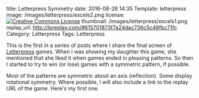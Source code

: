 title: Letterpress Symmetry
date: 2016-08-28 14:35
Template: letterpress
image: /images/letterpress/excels2.png
license: <a rel="license" href="http://creativecommons.org/licenses/by-nc-nd/3.0/deed.en_US"><img alt="Creative Commons License" style="border-width:0" src="http://i.creativecommons.org/l/by-nc-nd/3.0/88x31.png" /></a>
thumbnail: /images/letterpress/excels1.png
replay_url: http://lpreplay.com/#615701873f7a24dac736c5c48fbc71fc
Category: Letterpress
Tags: Letterpress

This is the first in a series of posts where I share the final screen of [Letterpress](http://www.letterpressapp.com/) games. When I was showing my daughter this game, she mentioned that she liked it when games ended in pleasing patterns. So then I started to try to win (or lose) games with a symmetric pattern, if possible. 

Most of the patterns are symmetric about an axis (reflection). Some display rotational symmetry. Where possible, I will also include a link to the replay URL of the game. Here's my first one.
